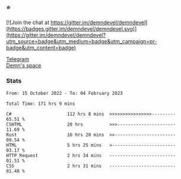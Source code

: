 ### :star:

[![Join the chat at https://gitter.im/demndevel/demndevel](https://badges.gitter.im/demndevel/demndevel.svg)](https://gitter.im/demndevel/demndevel?utm_source=badge&utm_medium=badge&utm_campaign=pr-badge&utm_content=badge)

[Telegram](https://t.me/demnometa) <br>
[Demn's space](http://demns.space)

### Stats

<!--START_SECTION:waka-->

```text
From: 15 October 2022 - To: 04 February 2023

Total Time: 171 hrs 9 mins

C#                     112 hrs 8 mins  >>>>>>>>>>>>>>>>---------   65.51 %
CSHTML                 20 hrs          >>>----------------------   11.69 %
Rust                   16 hrs 20 mins  >>-----------------------   09.54 %
HTML                   5 hrs 25 mins   >------------------------   03.17 %
HTTP Request           2 hrs 34 mins   -------------------------   01.51 %
CSS                    2 hrs 31 mins   -------------------------   01.48 %
```

<!--END_SECTION:waka-->
